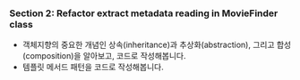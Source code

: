 ### Section 2: Refactor extract metadata reading in MovieFinder class
- 객체지향의 중요한 개념인 상속(inheritance)과 추상화(abstraction), 그리고 합성(composition)을 알아보고, 코드로 작성해봅니다.
- 템플릿 메서드 패턴을 코드로 작성해봅니다.